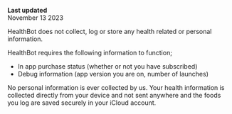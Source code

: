 **Last updated**  
November 13 2023

HealthBot does not collect, log or store any health related or personal information.

HealthBot requires the following information to function;

- In app purchase status (whether or not you have subscribed)
- Debug information (app version you are on, number of launches)

No personal information is ever collected by us. Your health information is collected directly from your device and not sent anywhere and the foods you log are saved securely in your iCloud account.
